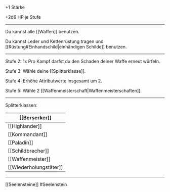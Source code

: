 
+1 Stärke 

+2d6 HP je Stufe

---


Du kannst alle [[Waffen]] benutzen.

Du kannst Leder und Kettenrüstung tragen und [[Rüstung#Einhandschild|einhändigen Schilde]] benutzen.

---

Stufe 2:
1x Pro Kampf darfst du den Schaden deiner Waffe erneut würfeln.

Stufe 3: 
Wähle deine [[Splitterklasse]].

Stufe 4: 
Erhöhe Attributwerte insgesamt um 2.

Stufe 5: 
Wähle 2 [[Waffenmeisterschaft|Waffenmeisterschaften]].

---

Splitterklassen: 

| [[Berserker]]          |
| ---------------------- |
| [[Highlander]]         |
| [[Kommandant]]         |
| [[Paladin]]            |
| [[Schildbrecher]]      |
| [[Waffenmeister]]      |
| [[Wiederholungstäter]] |

---
[[Seelensteine]]
#Seelenstein